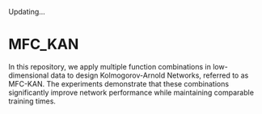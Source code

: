 Updating...

# MFC_KAN
In this repository, we apply multiple function combinations in low-dimensional data to design Kolmogorov-Arnold Networks, referred to as MFC-KAN. The experiments demonstrate that these combinations significantly improve network performance while maintaining comparable training times.
